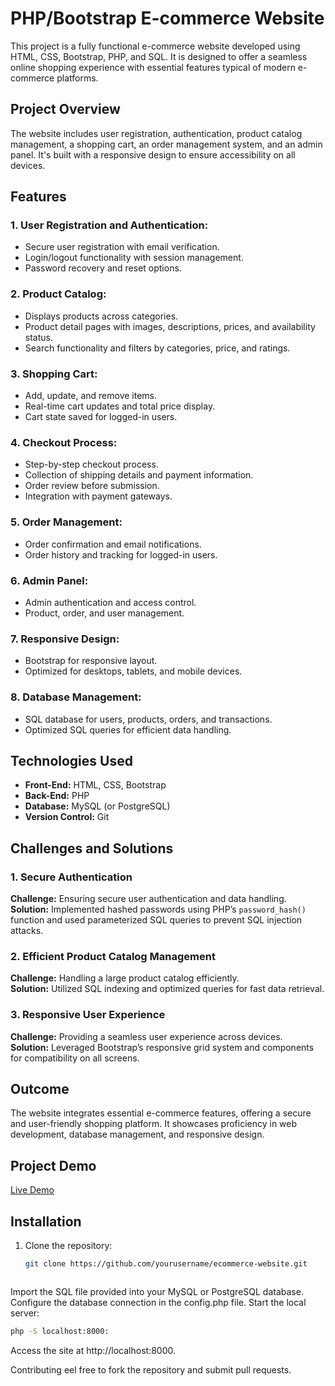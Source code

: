# PHP/Bootstrap E-commerce Website

This project is a fully functional e-commerce website developed using HTML, CSS, Bootstrap, PHP, and SQL. It is designed to offer a seamless online shopping experience with essential features typical of modern e-commerce platforms.

## Project Overview

The website includes user registration, authentication, product catalog management, a shopping cart, an order management system, and an admin panel. It's built with a responsive design to ensure accessibility on all devices.

## Features

### 1. User Registration and Authentication:
- Secure user registration with email verification.
- Login/logout functionality with session management.
- Password recovery and reset options.

### 2. Product Catalog:
- Displays products across categories.
- Product detail pages with images, descriptions, prices, and availability status.
- Search functionality and filters by categories, price, and ratings.

### 3. Shopping Cart:
- Add, update, and remove items.
- Real-time cart updates and total price display.
- Cart state saved for logged-in users.

### 4. Checkout Process:
- Step-by-step checkout process.
- Collection of shipping details and payment information.
- Order review before submission.
- Integration with payment gateways.

### 5. Order Management:
- Order confirmation and email notifications.
- Order history and tracking for logged-in users.

### 6. Admin Panel:
- Admin authentication and access control.
- Product, order, and user management.

### 7. Responsive Design:
- Bootstrap for responsive layout.
- Optimized for desktops, tablets, and mobile devices.

### 8. Database Management:
- SQL database for users, products, orders, and transactions.
- Optimized SQL queries for efficient data handling.

## Technologies Used

- **Front-End:** HTML, CSS, Bootstrap
- **Back-End:** PHP
- **Database:** MySQL (or PostgreSQL)
- **Version Control:** Git

## Challenges and Solutions

### 1. Secure Authentication
**Challenge:** Ensuring secure user authentication and data handling.  
**Solution:** Implemented hashed passwords using PHP’s `password_hash()` function and used parameterized SQL queries to prevent SQL injection attacks.

### 2. Efficient Product Catalog Management
**Challenge:** Handling a large product catalog efficiently.  
**Solution:** Utilized SQL indexing and optimized queries for fast data retrieval.

### 3. Responsive User Experience
**Challenge:** Providing a seamless user experience across devices.  
**Solution:** Leveraged Bootstrap’s responsive grid system and components for compatibility on all screens.

## Outcome

The website integrates essential e-commerce features, offering a secure and user-friendly shopping platform. It showcases proficiency in web development, database management, and responsive design.

## Project Demo

[Live Demo](https://test1.techlabsoftwaresolution.com/)

## Installation

1. Clone the repository:
   ```bash
   git clone https://github.com/yourusername/ecommerce-website.git

   

Import the SQL file provided into your MySQL or PostgreSQL database.
Configure the database connection in the config.php file.
Start the local server:

 ```bash
php -S localhost:8000:
```
Access the site at http://localhost:8000.

Contributing
eel free to fork the repository and submit pull requests.

